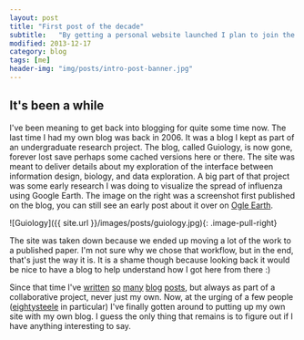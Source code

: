 ```yaml
---
layout: post
title: "First post of the decade"
subtitle:   "By getting a personal website launched I plan to join the 21st century by early 2016."
modified: 2013-12-17
category: blog
tags: [me]
header-img: "img/posts/intro-post-banner.jpg"
---
```


## It's been a while

I've been meaning to get back into blogging for quite some time now. The last time I had my own blog was back in 2006. It was a blog I kept as part of an undergraduate research project. The blog, called Guiology, is now gone, forever lost save perhaps some cached versions here or there. The site was meant to deliver details about my exploration of the interface between information design, biology, and data exploration. A big part of that project was some early research I was doing to visualize the spread of influenza using Google Earth. The image on the right was a screenshot first published on the blog, you can still see an early post about it over on [Ogle Earth](http://ogleearth.com/2006/05/google-earth-geospatial-tree-map-alternative/). 

![Guiology]({{ site.url }}/images/posts/guiology.jpg){: .image-pull-right} 

The site was taken down because we ended up moving a lot of the work to a published paper. I'm not sure why we chose that workflow, but in the end, that's just the way it is. It is a shame though because looking back it would be nice to have a blog to help understand how I got here from there :)

Since that time I've [written](http://blog.vizzuality.com/) [so](http://blog.notesfromnature.org/2013/07/01/stats_first_look/) [many](http://mappinglife.wordpress.com/2011/04/) [blog](http://okcon.org/2013/08/30/okcon-2013-guest-post-using-cartodb-in-open-data/) [posts](http://blog.cartodb.com/), but always as part of a collaborative project, never just my own. Now, at the urging of a few people ([eightysteele](http://twitter.com/eightysteele) in particular) I've finally gotten around to putting up my own site with my own blog. I guess the only thing that remains is to figure out if I have anything interesting to say. 
